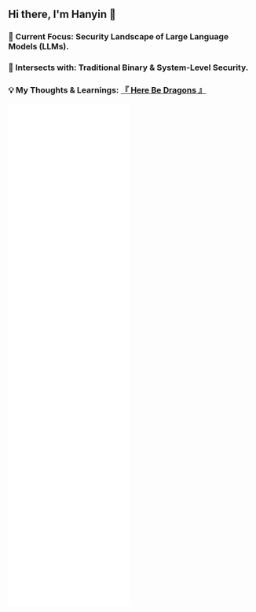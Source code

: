 ## Hi there, I'm Hanyin 👋

### 🔭 Current Focus: Security Landscape of Large Language Models (LLMs).
### 🧠 Intersects with: Traditional Binary & System-Level Security.
### 💡 My Thoughts & Learnings: [『 Here Be Dragons 』](https://mundi-xu.github.io)  

![](https://github.com/Mundi-Xu/Mundi-Xu/blob/main/github-metrics.svg)
